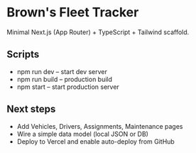 # Brown's Fleet Tracker

Minimal Next.js (App Router) + TypeScript + Tailwind scaffold.

## Scripts
- npm run dev – start dev server
- npm run build – production build
- npm start – start production server

## Next steps
- Add Vehicles, Drivers, Assignments, Maintenance pages
- Wire a simple data model (local JSON or DB)
- Deploy to Vercel and enable auto-deploy from GitHub
